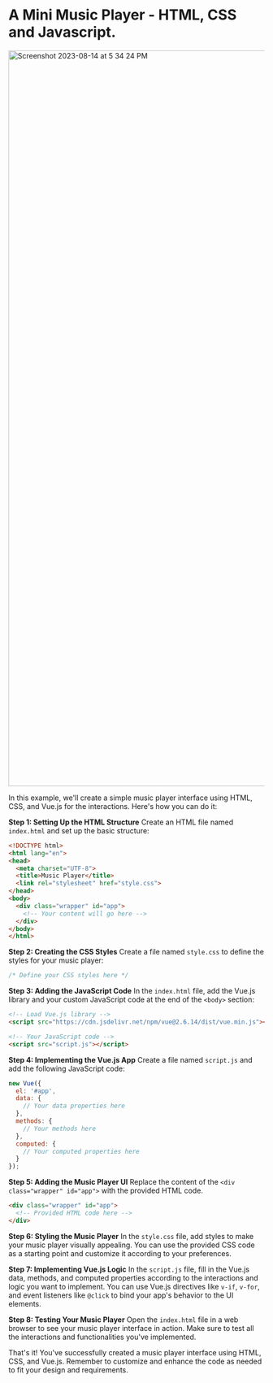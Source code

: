 # A Mini Music Player - HTML, CSS and Javascript.

<img width="1448" alt="Screenshot 2023-08-14 at 5 34 24 PM" src="https://imgtr.ee/image/ISmccL">

In this example, we'll create a simple music player interface using HTML, CSS, and Vue.js for the interactions. Here's how you can do it:

**Step 1: Setting Up the HTML Structure**
Create an HTML file named `index.html` and set up the basic structure:

```html
<!DOCTYPE html>
<html lang="en">
<head>
  <meta charset="UTF-8">
  <title>Music Player</title>
  <link rel="stylesheet" href="style.css">
</head>
<body>
  <div class="wrapper" id="app">
    <!-- Your content will go here -->
  </div>
</body>
</html>
```

**Step 2: Creating the CSS Styles**
Create a file named `style.css` to define the styles for your music player:

```css
/* Define your CSS styles here */
```

**Step 3: Adding the JavaScript Code**
In the `index.html` file, add the Vue.js library and your custom JavaScript code at the end of the `<body>` section:

```html
<!-- Load Vue.js library -->
<script src="https://cdn.jsdelivr.net/npm/vue@2.6.14/dist/vue.min.js"></script>

<!-- Your JavaScript code -->
<script src="script.js"></script>
```

**Step 4: Implementing the Vue.js App**
Create a file named `script.js` and add the following JavaScript code:

```javascript
new Vue({
  el: '#app',
  data: {
    // Your data properties here
  },
  methods: {
    // Your methods here
  },
  computed: {
    // Your computed properties here
  }
});
```

**Step 5: Adding the Music Player UI**
Replace the content of the `<div class="wrapper" id="app">` with the provided HTML code.

```html
<div class="wrapper" id="app">
  <!-- Provided HTML code here -->
</div>
```

**Step 6: Styling the Music Player**
In the `style.css` file, add styles to make your music player visually appealing. You can use the provided CSS code as a starting point and customize it according to your preferences.

**Step 7: Implementing Vue.js Logic**
In the `script.js` file, fill in the Vue.js data, methods, and computed properties according to the interactions and logic you want to implement. You can use Vue.js directives like `v-if`, `v-for`, and event listeners like `@click` to bind your app's behavior to the UI elements.

**Step 8: Testing Your Music Player**
Open the `index.html` file in a web browser to see your music player interface in action. Make sure to test all the interactions and functionalities you've implemented.

That's it! You've successfully created a music player interface using HTML, CSS, and Vue.js. Remember to customize and enhance the code as needed to fit your design and requirements.



